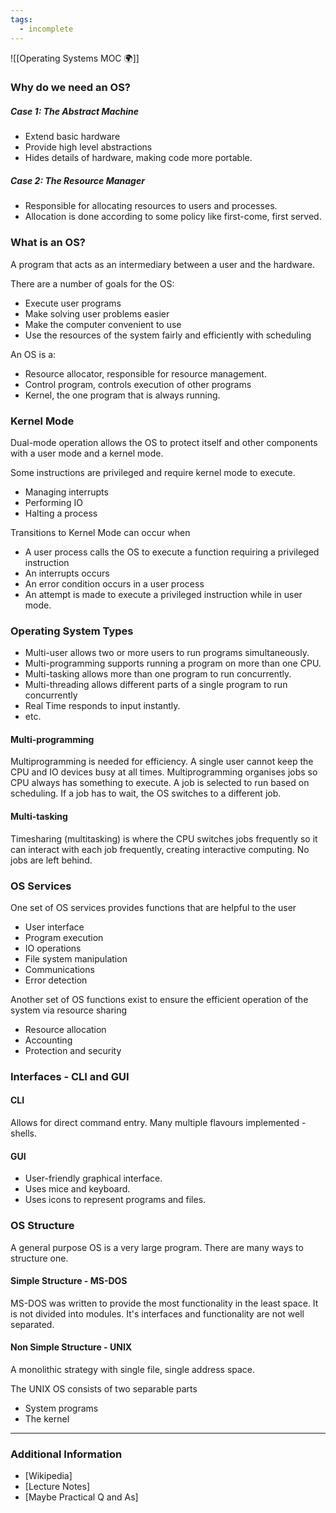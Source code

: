 ```yaml
---
tags:
  - incomplete
---
```

![[Operating Systems MOC 🌍]]
### Why do we need an OS?
##### Case 1: The Abstract Machine 
- Extend basic hardware 
- Provide high level abstractions 
- Hides details of hardware, making code more portable.
##### Case 2: The Resource Manager 
- Responsible for allocating resources to users and processes.
- Allocation is done according to some policy like first-come, first served.
### What is an OS?
A program that acts as an intermediary between a user and the hardware.

There are a number of goals for the OS:
- Execute user programs 
- Make solving user problems easier 
- Make the computer convenient to use 
- Use the resources of the system fairly and efficiently with scheduling 

An OS is a:
- Resource allocator, responsible for resource management.
- Control program, controls execution of other programs 
- Kernel, the one program that is always running.
### Kernel Mode 
Dual-mode operation allows the OS to protect itself and other components with a user mode and a kernel mode.

Some instructions are privileged and require kernel mode to execute.
- Managing interrupts 
- Performing IO 
- Halting a process 

Transitions to Kernel Mode can occur when 
- A user process calls the OS to execute a function requiring a privileged instruction 
- An interrupts occurs 
- An error condition occurs in a user process 
- An attempt is made to execute a privileged instruction while in user mode.
### Operating System Types 
- Multi-user allows two or more users to run programs simultaneously.
- Multi-programming supports running a program on more than one CPU.
- Multi-tasking allows more than one program to run concurrently.
- Multi-threading allows different parts of a single program to run concurrently
- Real Time responds to input instantly.
- etc.
#### Multi-programming 
Multiprogramming is needed for efficiency.
A single user cannot keep the CPU and IO devices busy at all times.
Multiprogramming organises jobs so CPU always has something to execute.
A job is selected to run based on scheduling.
If a job has to wait, the OS switches to a different job.
#### Multi-tasking 
Timesharing (multitasking) is where the CPU switches jobs frequently so it can interact with each job frequently, creating interactive computing.
No jobs are left behind.
### OS Services 
One set of OS services provides functions that are helpful to the user
- User interface 
- Program execution 
- IO operations 
- File system manipulation 
- Communications 
- Error detection 

Another set of OS functions exist to ensure the efficient operation of the system via resource sharing 
- Resource allocation 
- Accounting 
- Protection and security 
### Interfaces - CLI and GUI 
#### CLI 
Allows for direct command entry.
Many multiple flavours implemented - shells.
#### GUI 
- User-friendly graphical interface.
- Uses mice and keyboard.
- Uses icons to represent programs and files.
### OS Structure 
A general purpose OS is a very large program.
There are many ways to structure one.
#### Simple Structure - MS-DOS 
MS-DOS was written to provide the most functionality in the least space.
It is not divided into modules.
It's interfaces and functionality are not well separated.
#### Non Simple Structure - UNIX 
A monolithic strategy with single file, single address space.

The UNIX OS consists of two separable parts 
- System programs 
- The kernel 














---
### Additional Information

- [Wikipedia]
- [Lecture Notes]
- [Maybe Practical Q and As]
